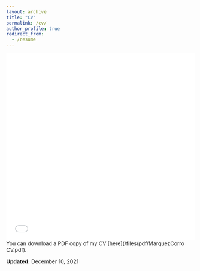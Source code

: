 ```yaml
---
layout: archive
title: "CV"
permalink: /cv/
author_profile: true
redirect_from:
  - /resume
---
```


<iframe src="/files/pdf/MarquezCorro CV.pdf" width="100%" height="500" frameborder="no" border="0" marginwidth="0" marginheight="0"></iframe>
You can download a PDF copy of my CV [here](/files/pdf/MarquezCorro CV.pdf).
   <footer class="page__meta">
          <p class="page__date"><strong><i class="fas fa-fw fa-calendar-alt" aria-hidden="true"></i> Updated:</strong> <time datetime="2021-12-10">December 10, 2021</time></p>
      </footer>